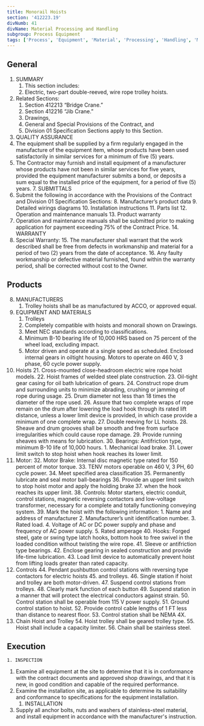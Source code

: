 ```yaml
---
title: Monorail Hoists
section: '412223.19'
divNumb: 41
divName: Material Processing and Handling
subgroup: Process Equipment
tags: ['Process', 'Equipment', 'Material', 'Processing', 'Handling', 'Monorail', 'Hoists']
---
```


## General

1. SUMMARY
   1. This section includes:
   	1. Electric, two-part double-reeved, wire rope trolley hoists.
2. Related Sections:
	1. Section 412213 “Bridge Crane.”
	2. Section 412216 “Jib Crane.”
	3. Drawings, 
	4. General and Special Provisions of the Contract, and 
	5. Division 01 Specification Sections apply to this Section.
6. QUALITY ASSURANCE
3. The equipment shall be supplied by a firm regularly engaged in the manufacture of the equipment item, whose products have been used satisfactorily in similar services for a minimum of five (5) years.
4. The Contractor may furnish and install equipment of a manufacturer whose products have not been in similar services for five years, provided the equipment manufacturer submits a bond, or deposits a sum equal to the installed price of the equipment, for a period of five (5) years.
	7. SUBMITTALS
5. Submit the following in accordance with the Provisions of the Contract and Division 01 Specification Sections:
	8. Manufacturer’s product data
	9. Detailed wirings diagrams
	10. Installation instructions
	11. Parts list
	12. Operation and maintenance manuals
	13. Product warranty
6. Operation and maintenance manuals shall be submitted prior to making application for payment exceeding 75% of the Contract Price.
	14. WARRANTY
7. Special Warranty:
	15. The manufacturer shall warrant that the work described shall be free from defects in workmanship and material for a period of two (2) years from the date of acceptance. 
	16. Any faulty workmanship or defective material furnished, found within the warranty period, shall be corrected without cost to the Owner.
   
## Products

8. MANUFACTURERS
   1. Trolley hoists shall be as manufactured by ACCO, or approved equal.
9. EQUIPMENT AND MATERIALS
   1. Trolleys
	17. Completely compatible with hoists and monorail shown on Drawings.
	18. Meet NEC standards according to classifications.
	19. Minimum B-10 bearing life of 10,000 HRS based on 75 percent of the wheel load, excluding impact.
	20. Motor driven and operate at a single speed as scheduled. Enclosed internal gears in oiltight housing. Motors to operate on 460 V, 3 phase, 60 cycle power supply.
10. Hoists
	21. Cross-mounted close-headroom electric wire rope hoist models.
	22. Hoist frames of welded steel plate construction.
	23. Oil-tight gear casing for oil bath lubrication of gears.
	24. Construct rope drum and surrounding units to minimize abrading, crushing or jamming of rope during usage.
	25. Drum diameter not less than 18 times the diameter of the rope used.
	26. Assure that two complete wraps of rope remain on the drum after lowering the load hook through its rated lift distance, unless a lower limit device is provided, in which case provide a minimum of one complete wrap.
	27. Double reeving for LL hoists.
	28. Sheave and drum grooves shall be smooth and free from surface irregularities which could cause rope damage.
	29. Provide running sheaves with means for lubrication.
	30. Bearings: Antifriction type, minimum B-10 life of 10,000 hours.
		1. Mechanical load brake.
	31. Lower limit switch to stop hoist when hook reaches its lower limit.
11. Motor:
	32. Motor Brake: Internal disc magnetic type rated for 150 percent of motor torque.
	33. TENV motors operable on 460 V, 3 PH, 60 cycle power.
	34. Meet specified area classification
	35. Permanently lubricate and seal motor ball-bearings
	36. Provide an upper limit switch to stop hoist motor and apply the holding brake
	37. when the hook reaches its upper limit.
	38. Controls: Motor starters, electric conduit, control stations, magnetic reversing contactors and low-voltage transformer, necessary for a complete and totally functioning conveying system.
	39. Mark the hoist with the following information:
		1. Name and address of manufacturer
		2. Manufacturer’s unit identification number.
		3. Rated load.
		4. Voltage of AC or DC power supply and phase and frequency of AC power supply.
		5. Rated amperage
	40. Hooks: Forged steel, gate or swing type latch hooks, bottom hook to free swivel in the loaded condition without twisting the wire rope.
	41. Sleeve or antifriction type bearings.
	42. Enclose gearing in sealed construction and provide life-time lubrication.
	43. Load limit device to automatically prevent hoist from lifting loads greater than rated capacity.
12. Controls
	44. Pendant pushbutton control stations with reversing type contactors for electric hoists
	45. and trolleys.
	46. Single station if hoist and trolley are both motor-driven.
	47. Suspend control stations from trolleys.
	48. Clearly mark function of each button
	49. Suspend station in a manner that will protect the electrical conductors against strain.
	50. Control station shall be operable from 115 V power supply.
	51. Ground control station to hoist.
	52. Provide control cable lengths of 1 FT less than distance to nearest floor.
	53. Control station shall be NEMA 4X.
13. Chain Hoist and Trolley
	54. Hoist trolley shall be geared trolley type.
	55. Hoist shall include a capacity limiter.
	56. Chain shall be stainless steel.

## Execution


	1. INSPECTION
   1. Examine all equipment at the site to determine that it is in conformance with the contract documents and approved shop drawings, and that it is new, in good condition and capable of the required performance.
2. Examine the installation site, as applicable to determine its suitability and conformance to specifications for the equipment installation.
	1. INSTALLATION
3. Supply all anchor bolts, nuts and washers of stainless-steel material, and install equipment in accordance with the manufacturer's instruction.


